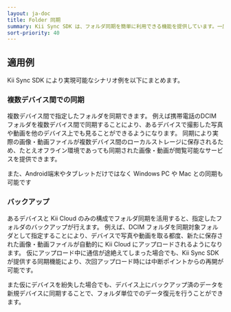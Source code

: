 ```yaml
---
layout: ja-doc
title: Folder 同期
summary: Kii Sync SDK は、フォルダ同期を簡単に利用できる機能を提供しています。一度同期対象フォルダを指定すると、このフォルダ配下の全てのファイル・サブフォルダを対象とした同期処理を行います。
sort-priority: 40
---
```

## 適用例

Kii Sync SDK により実現可能なシナリオ例を以下にまとめます。

### 複数デバイス間での同期

複数デバイス間で指定したフォルダを同期できます。
例えば携帯電話のDCIM フォルダを複数デバイス間で同期することにより、あるデバイスで撮影した写真や動画を他のデバイス上でも見ることができるようになります。
同期により実際の画像・動画ファイルが複数デバイス間のローカルストレージに保存されるため、たとえオフライン環境であっても同期された画像・動画が閲覧可能なサービスを提供できます。

また、Android端末やタブレットだけではなく Windows PC や Mac との同期も可能です

### バックアップ

あるデバイスと Kii Cloud のみの構成でフォルダ同期を活用すると、指定したフォルダのバックアップが行えます。
例えば、DCIM フォルダを同期対象フォルダとして指定することにより、デバイスで写真や動画を取る都度、新たに保存された画像・動画ファイルが自動的に Kii Cloud にアップロードされるようになります。
仮にアップロード中に通信が途絶えてしまった場合でも、Kii Sync SDK が提供する同期機能により、次回アップロード時には中断ポイントからの再開が可能です。

また仮にデバイスを紛失した場合でも、デバイス上にバックアップ済のデータを新規デバイスに同期することで、フォルダ単位でのデータ復元を行うことができます。


